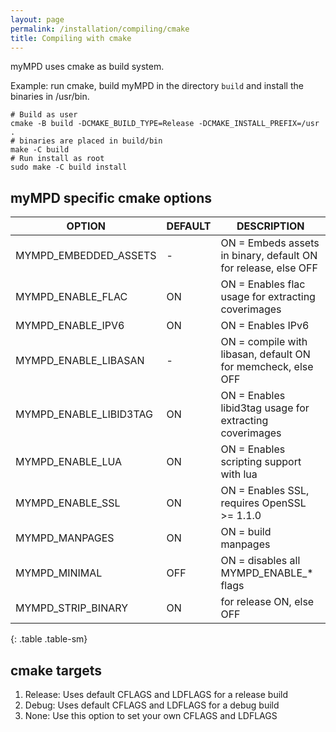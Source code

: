 ```yaml
---
layout: page
permalink: /installation/compiling/cmake
title: Compiling with cmake
---
```


myMPD uses cmake as build system.

Example: run cmake, build myMPD in the directory `build` and install the binaries in /usr/bin.

```
# Build as user
cmake -B build -DCMAKE_BUILD_TYPE=Release -DCMAKE_INSTALL_PREFIX=/usr .
# binaries are placed in build/bin
make -C build
# Run install as root
sudo make -C build install
```

## myMPD specific cmake options

| OPTION | DEFAULT | DESCRIPTION |
| ----------- | ------- | ----------- |
| MYMPD_EMBEDDED_ASSETS | - | ON = Embeds assets in binary, default ON for release, else OFF |
| MYMPD_ENABLE_FLAC | ON | ON = Enables flac usage for extracting coverimages |
| MYMPD_ENABLE_IPV6 | ON | ON = Enables IPv6 |
| MYMPD_ENABLE_LIBASAN | - | ON = compile with libasan, default ON for memcheck, else OFF |
| MYMPD_ENABLE_LIBID3TAG | ON | ON = Enables libid3tag usage for extracting coverimages |
| MYMPD_ENABLE_LUA | ON | ON = Enables scripting support with lua |
| MYMPD_ENABLE_SSL | ON | ON = Enables SSL, requires OpenSSL >= 1.1.0 |
| MYMPD_MANPAGES | ON | ON = build manpages |
| MYMPD_MINIMAL | OFF | ON = disables all MYMPD_ENABLE_* flags |
| MYMPD_STRIP_BINARY | ON | for release ON, else OFF |
{: .table .table-sm}

## cmake targets

1. Release: Uses default CFLAGS and LDFLAGS for a release build
2. Debug: Uses default CFLAGS and LDFLAGS for a debug build
3. None: Use this option to set your own CFLAGS and LDFLAGS
